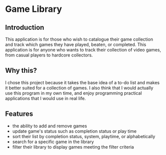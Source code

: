 # Game Library

## Introduction

This application is for those who wish to catalogue their game collection and track which games they have played,
beaten, or completed. This application is for anyone who wants to track their collection of video games, from casual
players to hardcore collectors.

## Why this?

I chose this project because it takes the base idea of a to-do list and makes it better suited for a collection of 
games. I also think that I would actually use this program in my own time, and enjoy programming practical applications 
that I would use in real life.

## Features

- the ability to add and remove games
- update game's status such as completion status or play time
- sort their list by completion status, system, playtime, or alphabetically
- search for a specific game in the library
- filter their library to display games meeting the filter criteria
